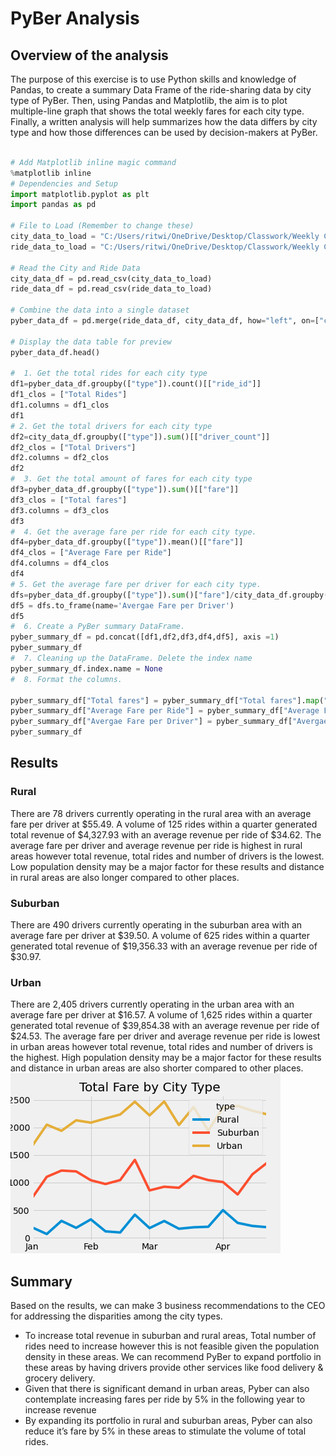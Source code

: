 # PyBer Analysis
## Overview of the analysis
The purpose of this exercise is to use Python skills and knowledge of Pandas, to create a summary Data Frame of the ride-sharing data by city type of PyBer. Then, using Pandas and Matplotlib, the aim is to plot multiple-line graph that shows the total weekly fares for each city type. Finally, a written analysis will help summarizes how the data differs by city type and how those differences can be used by decision-makers at PyBer.
```python

# Add Matplotlib inline magic command
%matplotlib inline
# Dependencies and Setup
import matplotlib.pyplot as plt
import pandas as pd

# File to Load (Remember to change these)
city_data_to_load = "C:/Users/ritwi/OneDrive/Desktop/Classwork/Weekly Challenges/Challenge 5/Resources/city_data.csv"
ride_data_to_load = "C:/Users/ritwi/OneDrive/Desktop/Classwork/Weekly Challenges/Challenge 5/Resources/ride_data.csv"

# Read the City and Ride Data
city_data_df = pd.read_csv(city_data_to_load)
ride_data_df = pd.read_csv(ride_data_to_load)

# Combine the data into a single dataset
pyber_data_df = pd.merge(ride_data_df, city_data_df, how="left", on=["city", "city"])

# Display the data table for preview
pyber_data_df.head()

#  1. Get the total rides for each city type
df1=pyber_data_df.groupby(["type"]).count()[["ride_id"]]
df1_clos = ["Total Rides"]
df1.columns = df1_clos
df1
# 2. Get the total drivers for each city type
df2=city_data_df.groupby(["type"]).sum()[["driver_count"]]
df2_clos = ["Total Drivers"]
df2.columns = df2_clos
df2
#  3. Get the total amount of fares for each city type
df3=pyber_data_df.groupby(["type"]).sum()[["fare"]]
df3_clos = ["Total fares"]
df3.columns = df3_clos
df3
#  4. Get the average fare per ride for each city type. 
df4=pyber_data_df.groupby(["type"]).mean()[["fare"]]
df4_clos = ["Average Fare per Ride"]
df4.columns = df4_clos
df4
# 5. Get the average fare per driver for each city type.
dfs=pyber_data_df.groupby(["type"]).sum()["fare"]/city_data_df.groupby(["type"]).sum()["driver_count"]
df5 = dfs.to_frame(name='Avergae Fare per Driver')
df5
#  6. Create a PyBer summary DataFrame.
pyber_summary_df = pd.concat([df1,df2,df3,df4,df5], axis =1)
pyber_summary_df
#  7. Cleaning up the DataFrame. Delete the index name
pyber_summary_df.index.name = None
#  8. Format the columns.

pyber_summary_df["Total fares"] = pyber_summary_df["Total fares"].map("${:,.1f}".format)
pyber_summary_df["Average Fare per Ride"] = pyber_summary_df["Average Fare per Ride"].map("${:,.1f}".format)
pyber_summary_df["Avergae Fare per Driver"] = pyber_summary_df["Avergae Fare per Driver"].map("${:,.1f}".format)
pyber_summary_df

```



## Results
### Rural
There are 78 drivers currently operating in the rural area with an average fare per driver at $55.49. A volume of 125 rides within a quarter generated total revenue of $4,327.93 with an average revenue per ride of $34.62. The average fare per driver and average revenue per ride is highest in rural areas however total revenue, total rides and number of drivers is the lowest. Low population density may be a major factor for these results and distance in rural areas are also longer compared to other places. 
### Suburban
There are 490 drivers currently operating in the suburban area with an average fare per driver at $39.50. A volume of 625 rides within a quarter generated total revenue of $19,356.33 with an average revenue per ride of $30.97.
### Urban
There are 2,405 drivers currently operating in the urban area with an average fare per driver at $16.57. A volume of 1,625 rides within a quarter generated total revenue of $39,854.38 with an average revenue per ride of $24.53. The average fare per driver and average revenue per ride is lowest in urban areas however total revenue, total rides and number of drivers is the highest. High population density may be a major factor for these results and distance in urban areas are also shorter compared to other places. 
![Total Fare by City Type](https://github.com/ritwikthakar/PyBer-Challenge/blob/main/Challenge%205/Resources/analysis/PyBer_fare_summary.png)

## Summary
Based on the results, we can make 3 business recommendations to the CEO for addressing the disparities among the city types.
- To increase total revenue in suburban and rural areas, Total number of rides need to increase however this is not feasible given the population density in these areas. We can recommend PyBer to expand portfolio in these areas by having drivers provide other services like food delivery & grocery delivery.
- Given that there is significant demand in urban areas, Pyber can also contemplate increasing fares per ride by 5% in the following year to increase revenue
- By expanding its portfolio in rural and suburban areas, Pyber can also reduce it’s fare by 5% in these areas to stimulate the volume of total rides.
